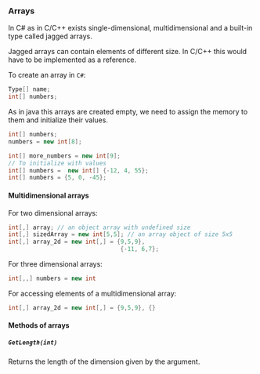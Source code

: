 ### Arrays

In C# as in C/C++ exists single-dimensional, multidimensional and a
built-in type called jagged arrays.

Jagged arrays can contain elements of different size. In C/C++ this would
have to be implemented as a reference.

To create an array in `C#`:

```cs
Type[] name;
int[] numbers;
```

As in java this arrays are created empty, we need to assign the memory to 
them and initialize their values.

```cs
int[] numbers;
numbers = new int[8];

int[] more_numbers = new int[9];
// To initialize with values
int[] numbers =  new int[] {-12, 4, 55};
int[] numbers = {5, 0, -45};
```
#### Multidimensional arrays
For two dimensional arrays:
```cs
int[,] array; // an object array with undefined size
int[,] sizedArray = new int[5,5]; // an array object of size 5x5
int[,] array_2d = new int[,] = {9,5,9}, 
                                {-11, 6,7};
```

For three dimensional arrays:
```cs
int[,,] numbers = new int
```

For accessing elements of a multidimensional array:

```cs
int[,] array_2d = new int[,] = {9,5,9}, {}
```




#### Methods of arrays

##### `GetLength(int)`

Returns the length of the dimension given by the argument.